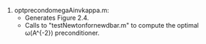 1. optprecondomegaAinvkappa.m:
     - Generates Figure 2.4.
     - Calls to "testNewtonfornewdbar.m" to compute the optimal ω(A^{-2}) preconditioner.

